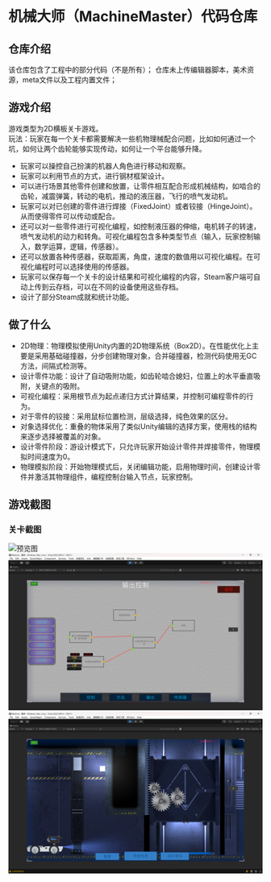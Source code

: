 # 机械大师（MachineMaster）代码仓库
## 仓库介绍
该仓库包含了工程中的部分代码（不是所有）；
仓库未上传编辑器脚本，美术资源，meta文件以及工程内置文件；

## 游戏介绍
游戏类型为2D横板关卡游戏。  
玩法：玩家在每一个关卡都需要解决一些机物理械配合问题，比如如何通过一个坑，如何让两个齿轮能够实现传动，如何让一个平台能够升降。  
* 玩家可以操控自己扮演的机器人角色进行移动和观察。
* 玩家可以利用节点的方式，进行钢材框架设计。
* 可以进行场景其他零件创建和放置，让零件相互配合形成机械结构，如啮合的齿轮，减震弹簧，转动的电机，推动的液压器，飞行的喷气发动机。
* 玩家可以对已创建的零件进行焊接（FixedJoint）或者铰接（HingeJoint）。从而使得零件可以传动或配合。
* 还可以对一些零件进行可视化编程，如控制液压器的伸缩，电机转子的转速，喷气发动机的动力和转角。可视化编程包含多种类型节点（输入，玩家控制输入，数学运算，逻辑，传感器）。
* 还可以放置各种传感器，获取距离，角度，速度的数值用以可视化编程。在可视化编程时可以选择使用的传感器。
* 玩家可以保存每一个关卡的设计结果和可视化编程的内容，Steam客户端可自动上传到云存档，可以在不同的设备使用这些存档。
* 设计了部分Steam成就和统计功能。

## 做了什么
* 2D物理：物理模拟使用Unity内置的2D物理系统（Box2D）。在性能优化上主要是采用基础碰撞器，分步创建物理对象，合并碰撞器，检测代码使用无GC方法，间隔式检测等。
* 设计零件功能：设计了自动吸附功能，如齿轮啮合媳妇，位置上的水平垂直吸附，关键点的吸附。  
* 可视化编程：采用根节点为起点递归方式计算结果，并控制可编程零件的行为。  
* 对于零件的铰接：采用鼠标位置检测，层级选择，纯色效果的区分。
* 对象选择优化：重叠的物体采用了类似Unity编辑的选择方案，使用栈的结构来逐步选择被覆盖的对象。
* 设计零件阶段：游设计模式下，只允许玩家开始设计零件并焊接零件，物理模拟时间速度为0。
* 物理模拟阶段：开始物理模式后，关闭编辑功能，启用物理时间，创建设计零件并激活其物理组件，编程控制台输入节点，玩家控制。

## 游戏截图
### 关卡截图
![预览图](https://github.com/LYN-lynn/MachineMaster/blob/main/%E7%94%B5%E6%A2%AF%E5%85%B3%E5%8D%A1%E6%88%AA%E5%9B%BE.png)
![预览图](建模.png)
![预览图](关卡截图.png)
